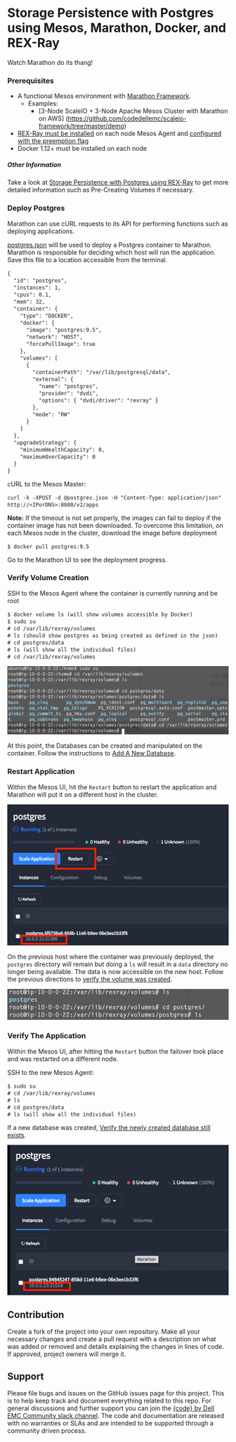 # Storage Persistence with Postgres using Mesos, Marathon, Docker, and REX-Ray

Watch Marathon do its thang!

### Prerequisites

- A functional Mesos environment with [Marathon Framework](https://mesosphere.github.io/marathon/). 
  - Examples: 
    - [3-Node ScaleIO + 3-Node Apache Mesos Cluster with Marathon on AWS]
    (https://github.com/codedellemc/scaleio-framework/tree/master/demo)
- [REX-Ray must be installed](http://rexray.readthedocs.io/en/latest/) on each node Mesos Agent and [configured with the preemption flag](http://libstorage.readthedocs.io/en/stable/user-guide/config/#volume-configuration)
- Docker 1.12+ must be installed on each node

##### Other Information

Take a look at [Storage Persistence with Postgres using REX-Ray](https://github.com/codedellemc/demo/tree/master/demo-persistence-with-postgres-docker) to get more detailed information such as Pre-Creating Volumes if necessary.

### Deploy Postgres
Marathon can use cURL requests to its API for performing functions such as deploying applications. 

[postgres.json](postgres.json) will be used to deploy a Postgres container to Marathon. Marathon is responsible for deciding which host will run the application. Save this file to a location accessible from the terminal.

```
{
  "id": "postgres",
  "instances": 1,
  "cpus": 0.1,
  "mem": 32,
  "container": {
    "type": "DOCKER",
    "docker": {
      "image": "postgres:9.5",
      "network": "HOST",
      "forcePullImage": true
    },
    "volumes": [
      {
        "containerPath": "/var/lib/postgresql/data",
        "external": {
          "name": "postgres",
          "provider": "dvdi",
          "options": { "dvdi/driver": "rexray" }
        },
        "mode": "RW"
      }
    ]
  },
  "upgradeStrategy": {
    "minimumHealthCapacity": 0,
    "maximumOverCapacity": 0
  }
}
```

cURL to the Mesos Master:
```
curl -k -XPOST -d @postgres.json -H "Content-Type: application/json" http://<IPorDNS>:8080/v2/apps
```

**Note:** If the timeout is not set properly, the images can fail to deploy if the container image has not been downloaded. To overcome this limitation, on each Mesos node in the cluster, download the image before deployment
```
$ docker pull postgres:9.5
```

Go to the Marathon UI to see the deployment progress.

### Verify Volume Creation

SSH to the Mesos Agent where the container is currently running and be root
```
$ docker volume ls (will show volumes accessible by Docker)
$ sudo su
# cd /var/lib/rexray/volumes
# ls (should show postgres as being created as defined in the json)
# cd postgres/data
# ls (will show all the individual files)
# cd /var/lib/rexray/volumes
```

![pg ls](img/pg_m_02.png "pg ls")

At this point, the Databases can be created and manipulated on the container. Follow the instructions to [Add A New Database](https://github.com/codedellemc/demo/tree/master/demo-persistence-with-postgres-docker#add-a-new-database).

### Restart Application
Within the Mesos UI, hit the `Restart` button to restart the application and Marathon will put it on a different host in the cluster.

![pg restart](img/pg_m_01.png "pg restart")

On the previous host where the container was previously deployed, the `postgres` directory will remain but doing a `ls` will result in a `data` directory no longer being available. The data is now accessible on the new host. Follow the previous directions to [verify the volume was created](#verify-volume-creation).

![pg restart](img/pg_m_03.png "pg restart")

### Verify The Application
Within the Mesos UI, after hitting the `Restart` button the failover took place and was restarted on a different node.

SSH to the new Mesos Agent:
```
$ sudo su
# cd /var/lib/rexray/volumes
# ls 
# cd postgres/data
# ls (will show all the individual files)
```

If a new database was created, [Verify the newly created database still exists](https://github.com/codedellemc/demo/tree/master/demo-persistence-with-postgres-docker#start-a-container-on-a-different-host).

![pg restart](img/pg_m_04.png "pg restart")

## Contribution

Create a fork of the project into your own repository. Make all your necessary changes and create a pull request with a description on what was added or removed and details explaining the changes in lines of code. If approved, project owners will merge it.


## Support

Please file bugs and issues on the GitHub issues page for this project. This is to help keep track and document everything related to this repo. For general discussions and further support you can join the [{code} by Dell EMC Community slack channel](http://community.codedellemc.com/). The code and documentation are released with no warranties or SLAs and are intended to be supported through a community driven process.